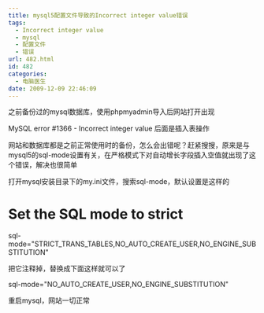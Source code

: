 ```yaml
---
title: mysql5配置文件导致的Incorrect integer value错误
tags:
  - Incorrect integer value
  - mysql
  - 配置文件
  - 错误
url: 482.html
id: 482
categories:
  - 电脑医生
date: 2009-12-09 22:46:09
---
```


之前备份过的mysql数据库，使用phpmyadmin导入后网站打开出现  

MySQL error #1366 - Incorrect integer value 后面是插入表操作  

网站和数据库都是之前正常使用时的备份，怎么会出错呢？赶紧搜搜，原来是与mysql5的sql-mode设置有关，在严格模式下对自动增长字段插入空值就出现了这个错误，解决也很简单  

打开mysql安装目录下的my.ini文件，搜索sql-mode，默认设置是这样的  

# Set the SQL mode to strict
sql-mode="STRICT_TRANS_TABLES,NO_AUTO_CREATE_USER,NO_ENGINE_SUBSTITUTION"

把它注释掉，替换成下面这样就可以了  

sql-mode="NO_AUTO_CREATE_USER,NO_ENGINE_SUBSTITUTION"

重启mysql，网站一切正常